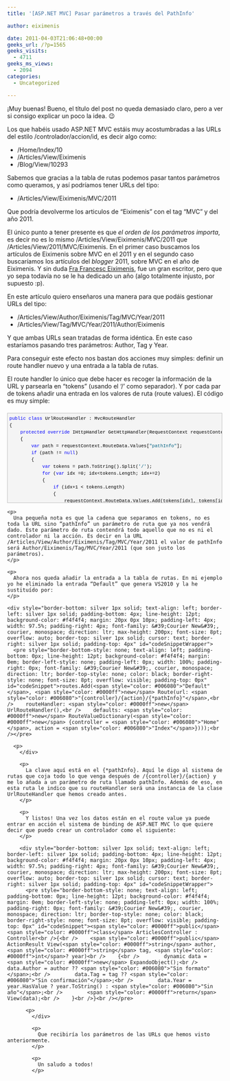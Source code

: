 ```yaml
---
title: '[ASP.NET MVC] Pasar parámetros a través del PathInfo'

author: eiximenis

date: 2011-04-03T21:06:48+00:00
geeks_url: /?p=1565
geeks_visits:
  - 4711
geeks_ms_views:
  - 2094
categories:
  - Uncategorized

---
```

¡Muy buenas! Bueno, el título del post no queda demasiado claro, pero a ver si consigo explicar un poco la idea. 😉

<!--more-->

Los que habéis usado ASP.NET MVC estáis muy acostumbradas a las URLs del estilo /controlador/accion/id, es decir algo como:

  * /Home/Index/10
  * /Articles/View/Eiximenis
  * /Blog/View/10293

Sabemos que gracias a la tabla de rutas podemos pasar tantos parámetros como queramos, y así podríamos tener URLs del tipo:

  * /Articles/View/Eiximenis/MVC/2011

Que podría devolverme los articulos de “Eiximenis” con el tag “MVC” y del año 2011. 

El único punto a tener presente es que _el orden de los parámetros importa_, es decir no es lo mismo /Articles/View/Eiximenis/MVC/2011 que /Articles/View/2011/MVC/Eiximenis. En el primer caso buscamos los artículos de Eiximenis sobre MVC en el 2011 y en el segundo caso buscaríamos los artículos del _blogger_ 2011, sobre MVC en el año de Eiximenis. Y sin duda [Fra Francesc Eiximenis][1], fue un gran escritor, pero que yo sepa todavía no se le ha dedicado un año (algo totalmente injusto, por supuesto :p).

En este artículo quiero enseñaros una manera para que podáis gestionar URLs del tipo:

  * /Articles/View/Author/Eiximenis/Tag/MVC/Year/2011
  * /Articles/View/Tag/MVC/Year/2011/Author/Eiximenis

Y que ambas URLs sean tratadas de forma idéntica. En este caso estaríamos pasando tres parámetros: Author, Tag y Year.

Para conseguir este efecto nos bastan dos acciones muy simples: definir un route handler nuevo y una entrada a la tabla de rutas.

El route handler lo único que debe hacer es recoger la información de la URL y parsearla en “tokens” (usando el ‘/’ como separador). Y por cada par de tokens añadir una entrada en los valores de ruta (route values). El código es muy simple:

<div style="border-bottom: silver 1px solid; text-align: left; border-left: silver 1px solid; padding-bottom: 4px; line-height: 12pt; background-color: #f4f4f4; margin: 20px 0px 10px; padding-left: 4px; width: 97.5%; padding-right: 4px; font-family: &#39;Courier New&#39;, courier, monospace; direction: ltr; max-height: 200px; font-size: 8pt; overflow: auto; border-top: silver 1px solid; cursor: text; border-right: silver 1px solid; padding-top: 4px" id="codeSnippetWrapper">
  <pre style="border-bottom-style: none; text-align: left; padding-bottom: 0px; line-height: 12pt; background-color: #f4f4f4; margin: 0em; border-left-style: none; padding-left: 0px; width: 100%; padding-right: 0px; font-family: &#39;Courier New&#39;, courier, monospace; direction: ltr; border-top-style: none; color: black; border-right-style: none; font-size: 8pt; overflow: visible; padding-top: 0px" id="codeSnippet"><span style="color: #0000ff">public</span> <span style="color: #0000ff">class</span> UrlRouteHandler : MvcRouteHandler<br />{<br />    <span style="color: #0000ff">protected</span> <span style="color: #0000ff">override</span> IHttpHandler GetHttpHandler(RequestContext requestContext)<br />    {<br />        <span style="color: #0000ff">var</span> path = requestContext.RouteData.Values[<span style="color: #006080">"pathInfo"</span>];<br />        <span style="color: #0000ff">if</span> (path != <span style="color: #0000ff">null</span>)<br />        {<br />            <span style="color: #0000ff">var</span> tokens = path.ToString().Split(<span style="color: #006080">'/'</span>);<br />            <span style="color: #0000ff">for</span> (<span style="color: #0000ff">var</span> idx =0; idx&lt;tokens.Length; idx+=2)<br />            {<br />                <span style="color: #0000ff">if</span> (idx+1 &lt; tokens.Length)<br />                {<br />                    requestContext.RouteData.Values.Add(tokens[idx], tokens[idx+1]);<br />                }<br />            }<br />        }<br /><br />        <span style="color: #0000ff">return</span> <span style="color: #0000ff">base</span>.GetHttpHandler(requestContext);<br />    } <br />}<br /></pre>
  
  <p>
    </div> 
    
    <p>
      Una pequeña nota es que la cadena que separamos en tokens, no es toda la URL sino “pathInfo” un parámetro de ruta que ya nos vendrá dado. Este parámetro de ruta contendrá todo aquello que no es ni el controlador ni la acción. Es decir en la URL /Articles/View/Author/Eiximenis/Tag/MVC/Year/2011 el valor de pathInfo será Author/Eiximenis/Tag/MVC/Year/2011 (que son justo los parámetros).
    </p>
    
    <p>
      Ahora nos queda añadir la entrada a la tabla de rutas. En mi ejemplo yo he eliminado la entrada “Default” que genera VS2010 y la he sustituído por:
    </p>
    
    <div style="border-bottom: silver 1px solid; text-align: left; border-left: silver 1px solid; padding-bottom: 4px; line-height: 12pt; background-color: #f4f4f4; margin: 20px 0px 10px; padding-left: 4px; width: 97.5%; padding-right: 4px; font-family: &#39;Courier New&#39;, courier, monospace; direction: ltr; max-height: 200px; font-size: 8pt; overflow: auto; border-top: silver 1px solid; cursor: text; border-right: silver 1px solid; padding-top: 4px" id="codeSnippetWrapper">
      <pre style="border-bottom-style: none; text-align: left; padding-bottom: 0px; line-height: 12pt; background-color: #f4f4f4; margin: 0em; border-left-style: none; padding-left: 0px; width: 100%; padding-right: 0px; font-family: &#39;Courier New&#39;, courier, monospace; direction: ltr; border-top-style: none; color: black; border-right-style: none; font-size: 8pt; overflow: visible; padding-top: 0px" id="codeSnippet">routes.Add(<span style="color: #006080">"Default"</span>, <span style="color: #0000ff">new</span> Route(url: <span style="color: #006080">"{controller}/{action}/{*pathInfo}"</span>,<br />    routeHandler: <span style="color: #0000ff">new</span> UrlRouteHandler(),<br />    defaults: <span style="color: #0000ff">new</span> RouteValueDictionary(<span style="color: #0000ff">new</span> {controller = <span style="color: #006080">"Home"</span>, action = <span style="color: #006080">"Index"</span>})));<br /></pre>
      
      <p>
        </div> 
        
        <p>
          La clave aquí está en el {*pathInfo}. Aquí le digo al sistema de rutas que coja todo lo que venga después de /{controller}/{action} y me lo añada a un parámetro de ruta llamado pathInfo. Además de eso, en esta ruta le indico que su routeHandler será una instancia de la clase UrlRouteHandler que hemos creado antes.
        </p>
        
        <p>
          Y listos! Una vez los datos están en el route value ya puede entrar en acción el sistema de binding de ASP.NET MVC lo que quiere decir que puedo crear un controlador como el siguiente:
        </p>
        
        <div style="border-bottom: silver 1px solid; text-align: left; border-left: silver 1px solid; padding-bottom: 4px; line-height: 12pt; background-color: #f4f4f4; margin: 20px 0px 10px; padding-left: 4px; width: 97.5%; padding-right: 4px; font-family: &#39;Courier New&#39;, courier, monospace; direction: ltr; max-height: 200px; font-size: 8pt; overflow: auto; border-top: silver 1px solid; cursor: text; border-right: silver 1px solid; padding-top: 4px" id="codeSnippetWrapper">
          <pre style="border-bottom-style: none; text-align: left; padding-bottom: 0px; line-height: 12pt; background-color: #f4f4f4; margin: 0em; border-left-style: none; padding-left: 0px; width: 100%; padding-right: 0px; font-family: &#39;Courier New&#39;, courier, monospace; direction: ltr; border-top-style: none; color: black; border-right-style: none; font-size: 8pt; overflow: visible; padding-top: 0px" id="codeSnippet"><span style="color: #0000ff">public</span> <span style="color: #0000ff">class</span> ArticlesController : Controller<br />{<br />    <span style="color: #0000ff">public</span> ActionResult View(<span style="color: #0000ff">string</span> author, <span style="color: #0000ff">string</span> tag, <span style="color: #0000ff">int</span>? year)<br />    {<br />        dynamic data = <span style="color: #0000ff">new</span> ExpandoObject();<br />        data.Author = author ?? <span style="color: #006080">"Sin formato"</span>;<br />        data.Tag = tag ?? <span style="color: #006080">"Sin confirmación"</span>;<br />        data.Year = year.HasValue ? year.ToString() : <span style="color: #006080">"Sin año"</span>;<br />        <span style="color: #0000ff">return</span> View(data);<br />    }<br />}<br /></pre>
          
          <p>
            </div> 
            
            <p>
              Que recibiría los parámetros de las URLs que hemos visto anteriormente.
            </p>
            
            <p>
              Un saludo a todos!
            </p>

 [1]: http://es.wikipedia.org/wiki/Francesc_Eiximenis